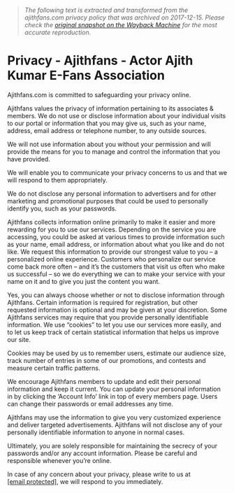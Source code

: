 > *The following text is extracted and transformed from the ajithfans.com privacy policy that was archived on 2017-12-15. Please check the [original snapshot on the Wayback Machine](https://web.archive.org/web/20171215135340id_/http%3A//www.ajithfans.com/privacy) for the most accurate reproduction.*

# Privacy - Ajithfans - Actor Ajith Kumar E-Fans Association

Ajithfans.com is committed to safeguarding your privacy online.

Ajithfans values the privacy of information pertaining to its associates & members. We do not use or disclose information about your individual visits to our portal or information that you may give us, such as your name, address, email address or telephone number, to any outside sources.

We will not use information about you without your permission and will provide the means for you to manage and control the information that you have provided.

We will enable you to communicate your privacy concerns to us and that we will respond to them appropriately.

We do not disclose any personal information to advertisers and for other marketing and promotional purposes that could be used to personally identify you, such as your passwords.

Ajithfans collects information online primarily to make it easier and more rewarding for you to use our services. Depending on the service you are accessing, you could be asked at various times to provide information such as your name, email address, or information about what you like and do not like. We request this information to provide our strongest value to you – a personalized online experience. Customers who personalize our service come back more often – and it’s the customers that visit us often who make us successful – so we do everything we can to make your service with your name on it and to give you just the content you want.

Yes, you can always choose whether or not to disclose information through Ajithfans. Certain information is required for registration, but other requested information is optional and may be given at your discretion. Some Ajithfans services may require that you provide personally identifiable information. We use “cookies” to let you use our services more easily, and to let us keep track of certain statistical information that helps us improve our site.

Cookies may be used by us to remember users, estimate our audience size, track number of entries in some of our promotions, and contests and measure certain traffic patterns.

We encourage Ajithfans members to update and edit their personal information and keep it current. You can update your personal information in by clicking the ‘Account Info’ link in top of every members page. Users can change their passwords or email addresses any time.

Ajithfans may use the information to give you very customized experience and deliver targeted advertisements. Ajithfans will not disclose any of your personally identifiable information to anyone in normal cases.

Ultimately, you are solely responsible for maintaining the secrecy of your passwords and/or any account information. Please be careful and responsible whenever you’re online.

In case of any concern about your privacy, please write to us at [ [email protected]](https://web.archive.org/cdn-cgi/l/email-protection#ea8b8e87838498aa8b80839e828c8b8499c4898587), we will respond to you immediately.
